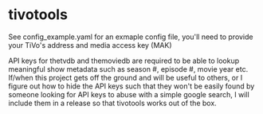 # tivotools

See config_example.yaml for an exmaple config file, you'll need to provide
your TiVo's address and media access key (MAK)

API keys for thetvdb and themoviedb are required to be able to lookup
meaningful show metadata such as season #, episode #, movie year etc.  If/when
this project gets off the ground and will be useful to others, or I figure out
how to hide the API keys such that they won't be easily found by someone
looking for API keys to abuse with a simple google search, I will include them
in a release so that tivotools works out of the box.
